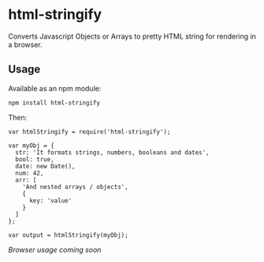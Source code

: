 html-stringify
================

Converts Javascript Objects or Arrays to pretty HTML string for rendering in a browser.

## Usage

Available as an npm module:

`npm install html-stringify`

Then:

    var htmlStringify = require('html-stringify');
    
    var myObj = {
      str: 'It formats strings, numbers, booleans and dates',
      bool: true,
      date: new Date(),
      num: 42,
      arr: [
        'And nested arrays / objects',
        {
          key: 'value'
        }
      ]
    };
    
    var output = htmlStringify(myObj);

*Browser usage coming soon*
